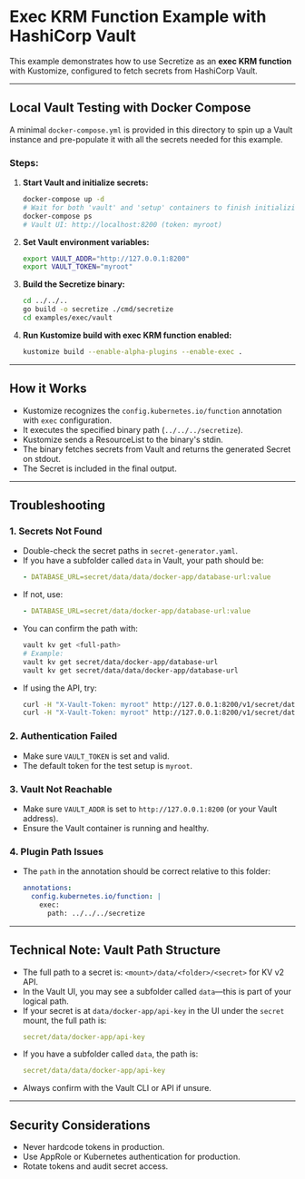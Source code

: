 # Exec KRM Function Example with HashiCorp Vault

This example demonstrates how to use Secretize as an **exec KRM function** with Kustomize, configured to fetch secrets from HashiCorp Vault.

---

## Local Vault Testing with Docker Compose

A minimal `docker-compose.yml` is provided in this directory to spin up a Vault instance and pre-populate it with all the secrets needed for this example.

### Steps:
1. **Start Vault and initialize secrets:**
   ```bash
   docker-compose up -d
   # Wait for both 'vault' and 'setup' containers to finish initializing
   docker-compose ps
   # Vault UI: http://localhost:8200 (token: myroot)
   ```
2. **Set Vault environment variables:**
   ```bash
   export VAULT_ADDR="http://127.0.0.1:8200"
   export VAULT_TOKEN="myroot"
   ```
3. **Build the Secretize binary:**
   ```bash
   cd ../../..
   go build -o secretize ./cmd/secretize
   cd examples/exec/vault
   ```
4. **Run Kustomize build with exec KRM function enabled:**
   ```bash
   kustomize build --enable-alpha-plugins --enable-exec .
   ```

---

## How it Works

- Kustomize recognizes the `config.kubernetes.io/function` annotation with `exec` configuration.
- It executes the specified binary path (`../../../secretize`).
- Kustomize sends a ResourceList to the binary's stdin.
- The binary fetches secrets from Vault and returns the generated Secret on stdout.
- The Secret is included in the final output.

---

## Troubleshooting

### 1. **Secrets Not Found**
- Double-check the secret paths in `secret-generator.yaml`.
- If you have a subfolder called `data` in Vault, your path should be:
  ```yaml
  - DATABASE_URL=secret/data/data/docker-app/database-url:value
  ```
- If not, use:
  ```yaml
  - DATABASE_URL=secret/data/docker-app/database-url:value
  ```
- You can confirm the path with:
  ```bash
  vault kv get <full-path>
  # Example:
  vault kv get secret/data/docker-app/database-url
  vault kv get secret/data/data/docker-app/database-url
  ```
- If using the API, try:
  ```bash
  curl -H "X-Vault-Token: myroot" http://127.0.0.1:8200/v1/secret/data/docker-app/database-url
  curl -H "X-Vault-Token: myroot" http://127.0.0.1:8200/v1/secret/data/data/docker-app/database-url
  ```

### 2. **Authentication Failed**
- Make sure `VAULT_TOKEN` is set and valid.
- The default token for the test setup is `myroot`.

### 3. **Vault Not Reachable**
- Make sure `VAULT_ADDR` is set to `http://127.0.0.1:8200` (or your Vault address).
- Ensure the Vault container is running and healthy.

### 4. **Plugin Path Issues**
- The `path` in the annotation should be correct relative to this folder:
  ```yaml
  annotations:
    config.kubernetes.io/function: |
      exec:
        path: ../../../secretize
  ```

---

## Technical Note: Vault Path Structure

- The full path to a secret is: `<mount>/data/<folder>/<secret>` for KV v2 API.
- In the Vault UI, you may see a subfolder called `data`—this is part of your logical path.
- If your secret is at `data/docker-app/api-key` in the UI under the `secret` mount, the full path is:
  ```yaml
  secret/data/docker-app/api-key
  ```
- If you have a subfolder called `data`, the path is:
  ```yaml
  secret/data/data/docker-app/api-key
  ```
- Always confirm with the Vault CLI or API if unsure.

---

## Security Considerations

- Never hardcode tokens in production.
- Use AppRole or Kubernetes authentication for production.
- Rotate tokens and audit secret access. 